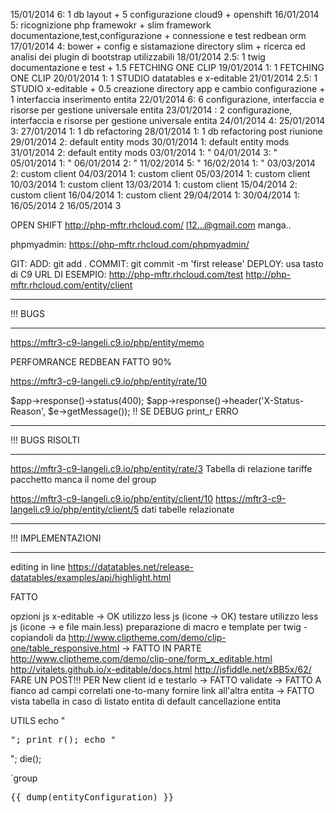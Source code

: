 15/01/2014 6: 1 db layout + 5 configurazione cloud9 + openshift
16/01/2014 5: ricognizione php framewokr + slim framework documentazione,test,configurazione + connessione e test redbean orm
17/01/2014 4: bower + config e sistamazione directory slim + ricerca ed analisi dei plugin di bootstrap utilizzabili
18/01/2014 2.5: 1 twig documentazione e test + 1.5 FETCHING ONE CLIP
19/01/2014 1: 1 FETCHING ONE CLIP
20/01/2014 1: 1 STUDIO datatables e x-editable
21/01/2014 2.5: 1 STUDIO x-editable + 0.5 creazione directory app e cambio configurazione + 1 interfaccia inserimento entita
22/01/2014 6: 6 configurazione, interfaccia e risorse per gestione universale entita
23/01/2014 : 2 configurazione, interfaccia e risorse per gestione universale entita
24/01/2014 4: 
25/01/2014 3: 
27/01/2014 1: 1 db refactoring
28/01/2014 1: 1 db refactoring post riunione
29/01/2014 2: default entity mods
30/01/2014 1: default entity mods
31/01/2014 2: default entity mods
03/01/2014 1: "
04/01/2014 3: "
05/01/2014 1: "
06/01/2014 2: "
11/02/2014 5: "
16/02/2014 1: "
03/03/2014 2: custom client
04/03/2014 1: custom client
05/03/2014 1: custom client
10/03/2014 1: custom client
13/03/2014 1: custom client
15/04/2014 2: custom client
16/04/2014 1: custom client
29/04/2014 1: 
30/04/2014 1: 
16/05/2014 2
16/05/2014 3


OPEN SHIFT
http://php-mftr.rhcloud.com/
l12...@gmail.com
manga..

phpmyadmin: https://php-mftr.rhcloud.com/phpmyadmin/

GIT:
ADD: git add .
COMMIT: git commit -m 'first release'
DEPLOY: usa tasto di C9
URL DI ESEMPIO: http://php-mftr.rhcloud.com/test
http://php-mftr.rhcloud.com/entity/client

********************************************************************************
!!! BUGS
********************************************************************************
https://mftr3-c9-langeli.c9.io/php/entity/memo

PERFOMRANCE REDBEAN FATTO 90%


https://mftr3-c9-langeli.c9.io/php/entity/rate/10

$app->response()->status(400);
$app->response()->header('X-Status-Reason', $e->getMessage());
!! SE DEBUG print_r ERRO





********************************************************************************
!!! BUGS RISOLTI
********************************************************************************

https://mftr3-c9-langeli.c9.io/php/entity/rate/3
Tabella di relazione tariffe pacchetto manca il nome del group


https://mftr3-c9-langeli.c9.io/php/entity/client/10
https://mftr3-c9-langeli.c9.io/php/entity/client/5
dati tabelle relazionate

********************************************************************************
!!! IMPLEMENTAZIONI
********************************************************************************
editing in line
https://datatables.net/release-datatables/examples/api/highlight.html





FATTO

opzioni js x-editable -> OK
utilizzo less js (icone -> OK)
testare utilizzo less js (icone ->  e file main.less)
preparazione di macro e template per twig - copiandoli da http://www.cliptheme.com/demo/clip-one/table_responsive.html -> FATTO IN PARTE
http://www.cliptheme.com/demo/clip-one/form_x_editable.html http://vitalets.github.io/x-editable/docs.html http://jsfiddle.net/xBB5x/62/
FARE UN POST!!! PER New client id e testarlo -> FATTO
validate -> FATTO
A fianco ad campi correlati one-to-many fornire link all'altra entita -> FATTO
vista tabella in caso di listato entita di default
cancellazione entita



UTILS
echo "<pre>";
print_r();
echo "</pre>";
die();

`group

<pre>
{{ dump(entityConfiguration) }}
</pre>
